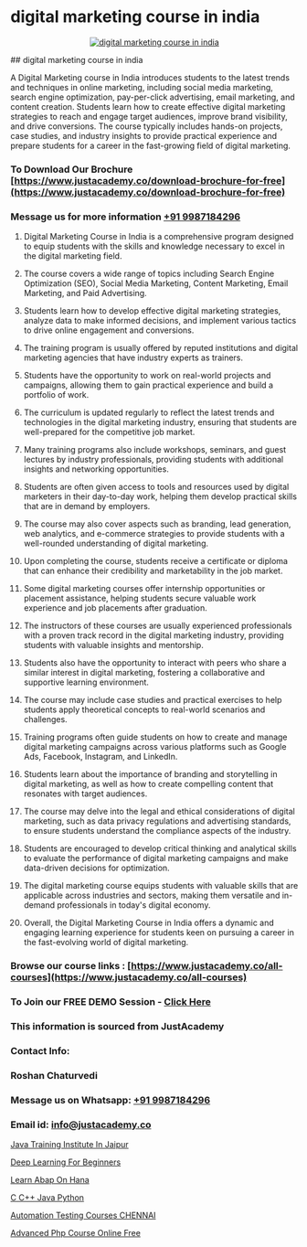 # digital marketing course in india

<p align="center">
  <a href="https://justacademy.co/course-detail/digital-marketing">
    <img src="https://justacademy.co/storage2/course_image/1676636720_course_image.webp" alt="digital marketing course in india">
  </a>
</p>
## digital marketing course in india

A Digital Marketing course in India introduces students to the latest trends and techniques in online marketing, including social media marketing, search engine optimization, pay-per-click advertising, email marketing, and content creation. Students learn how to create effective digital marketing strategies to reach and engage target audiences, improve brand visibility, and drive conversions. The course typically includes hands-on projects, case studies, and industry insights to provide practical experience and prepare students for a career in the fast-growing field of digital marketing.
### To Download Our Brochure [https://www.justacademy.co/download-brochure-for-free](https://www.justacademy.co/download-brochure-for-free)
### Message us for more information [+91 9987184296](https://api.whatsapp.com/send?phone=919987184296)
1) Digital Marketing Course in India is a comprehensive program designed to equip students with the skills and knowledge necessary to excel in the digital marketing field.

2) The course covers a wide range of topics including Search Engine Optimization (SEO), Social Media Marketing, Content Marketing, Email Marketing, and Paid Advertising.

3) Students learn how to develop effective digital marketing strategies, analyze data to make informed decisions, and implement various tactics to drive online engagement and conversions.

4) The training program is usually offered by reputed institutions and digital marketing agencies that have industry experts as trainers.

5) Students have the opportunity to work on real-world projects and campaigns, allowing them to gain practical experience and build a portfolio of work.

6) The curriculum is updated regularly to reflect the latest trends and technologies in the digital marketing industry, ensuring that students are well-prepared for the competitive job market.

7) Many training programs also include workshops, seminars, and guest lectures by industry professionals, providing students with additional insights and networking opportunities.

8) Students are often given access to tools and resources used by digital marketers in their day-to-day work, helping them develop practical skills that are in demand by employers.

9) The course may also cover aspects such as branding, lead generation, web analytics, and e-commerce strategies to provide students with a well-rounded understanding of digital marketing.

10) Upon completing the course, students receive a certificate or diploma that can enhance their credibility and marketability in the job market.

11) Some digital marketing courses offer internship opportunities or placement assistance, helping students secure valuable work experience and job placements after graduation.

12) The instructors of these courses are usually experienced professionals with a proven track record in the digital marketing industry, providing students with valuable insights and mentorship.

13) Students also have the opportunity to interact with peers who share a similar interest in digital marketing, fostering a collaborative and supportive learning environment.

14) The course may include case studies and practical exercises to help students apply theoretical concepts to real-world scenarios and challenges.

15) Training programs often guide students on how to create and manage digital marketing campaigns across various platforms such as Google Ads, Facebook, Instagram, and LinkedIn.

16) Students learn about the importance of branding and storytelling in digital marketing, as well as how to create compelling content that resonates with target audiences.

17) The course may delve into the legal and ethical considerations of digital marketing, such as data privacy regulations and advertising standards, to ensure students understand the compliance aspects of the industry.

18) Students are encouraged to develop critical thinking and analytical skills to evaluate the performance of digital marketing campaigns and make data-driven decisions for optimization.

19) The digital marketing course equips students with valuable skills that are applicable across industries and sectors, making them versatile and in-demand professionals in today's digital economy.

20) Overall, the Digital Marketing Course in India offers a dynamic and engaging learning experience for students keen on pursuing a career in the fast-evolving world of digital marketing.

### Browse our course links : [https://www.justacademy.co/all-courses](https://www.justacademy.co/all-courses) 
### To Join our FREE DEMO Session - [Click Here](https://www.justacademy.co/register-for-course-demo)


### This information is sourced from JustAcademy
### Contact Info:
### Roshan Chaturvedi
### Message us on Whatsapp: [+91 9987184296](https://api.whatsapp.com/send?phone=919987184296)
### Email id: [info@justacademy.co](mailto:info@justacademy.co)
                
[Java Training Institute In Jaipur](https://www.linkedin.com/pulse/java-training-institute-jaipur-justacademy-las-vegas-p9fkf?trackingId=L0rjf26dv4XrNMHNNnfcxQ%3D%3D&lipi=urn%3Ali%3Apage%3Ad_flagship3_company_admin%3BSRVvZqxTRJ2BK3zMbr9wpQ%3D%3D)

[Deep Learning For Beginners](https://www.linkedin.com/pulse/deep-learning-beginners-justacademy-ahmedabad-fulle?trackingId=8zpnSDEwlWgOCLoM6khOeA%3D%3D&lipi=urn%3Ali%3Apage%3Ad_flagship3_company_admin%3BejZbnVSUSciRC3KGqYoFiw%3D%3D)

[Learn Abap On Hana](https://medium.com/@AkashSingh2052/learn-abap-on-hana-97cedaf586a4)

[C C++ Java Python](https://medium.com/@ranemanish460/c-c-java-python-131aadb02be2)

[Automation Testing Courses CHENNAI](https://justacademyin.github.io/justacademy/automation-testing-courses-chennai)

[Advanced Php Course Online Free](https://justacademyin.github.io/justacademy/advanced-php-course-online-free)

